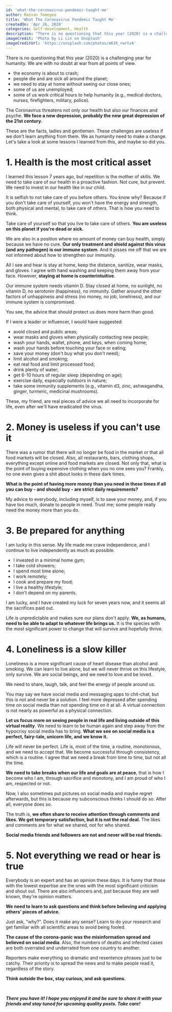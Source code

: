 ```yaml
---
id: 'what-the-coronavirus-pandemic-taught-me'
author: Razvan Tomegea
title: 'What The Coronavirus Pandemic Taught Me'
createdOn: 'Apr 26, 2020'
categories: Self-development, Health
description: "There is no questioning that this year (2020) is a challenging year for humanity. We are with no doubt at war from all points of view."
imageCredit: 'Photo by Li Lin on Unsplash'
imageCreditUrl: 'https://unsplash.com/photos/m63X_rwrtvA'
---
```


There is no questioning that this year (2020) is a challenging year for humanity. We are with no doubt at war from all points of view.

-   the economy is about to crash;
-   people die and are sick all around the planet;
-   we need to stay at home without seeing our close ones;
-   some of us are unemployed;
-   some of us work critical hours to help humanity (e.g., medical doctors, nurses, firefighters, military, police).

The Coronavirus threatens not only our health but also our finances and psyche. **We face a new depression, probably the new great depression of the 21st century.**

These are the facts, ladies and gentlemen. These challenges are useless if we don't learn anything from them. We as humanity need to make a change. Let's take a look at some lessons I learned from this, and maybe so did you.

# 1. Health is the most critical asset

I learned this lesson 7 years ago, but repetition is the mother of skills. We need to take care of our health in a proactive fashion. Not cure, but prevent. We need to invest in our health like in our child.

It is selfish to not take care of you before others. You know why? Because if you don't take care of yourself, you won't have the energy and strength, both physical and mental, to take care of others. That is how you need to think.

Take care of yourself so that you live to take care of others. **You are useless on this planet if you're dead or sick.**

We are also in a position where no amount of money can buy health, simply because we have no cure. **Our only treatment and shield against this virus (and any pathogen) is our immune system**. And it pisses me off that we are not informed about how to strengthen our immunity. 

All I see and hear is stay at home, keep the distance, sanitize, wear masks, and gloves. I agree with hand washing and keeping them away from your face. However, **staying at home is counterintuitive**.

Our immune system needs vitamin D. Stay closed at home, no sunlight, no vitamin D, no serotonin (happiness), no immunity. Gather around the other factors of unhappiness and stress (no money, no job, loneliness), and our immune system is compromised.

You see, the advice that should protect us does more harm than good.

If I were a leader or influencer, I would have suggested:

-   avoid closed and public areas;
-   wear masks and gloves when physically contacting new people;
-   wash your hands, wallet, phone, and keys, when coming home;
-   wash your hands before touching your face or eating;
-   save your money (don't buy what you don't need);
-   limit alcohol and smoking;
-   eat real food and limit processed food;
-   drink plenty of water;
-   get 6-10 hours of regular sleep (depending on age);
-   exercise daily, especially outdoors in nature;
-   take some immunity supplements (e.g., vitamin d3, zinc, ashwagandha, ginger, turmeric, medicinal mushrooms).

These, my friend, are real pieces of advice we all need to incorporate for life, even after we'll have eradicated the virus.

# 2. Money is useless if you can't use it

There was a rumor that there will no longer be food in the market or that all food markets will be closed. Also, all restaurants, bars, clothing shops, everything except online and food markets are closed. Not only that, what is the point of buying expensive clothing when you no one sees you? Frankly, no one even gives a shit about looks in these dark times.

**What is the point of having more money than you need in these times if all you can buy - and should buy - are strict daily requirements?**

My advice to everybody, including myself, is to save your money, and, if you have too much, donate to people in need. Trust me; some people really need the money more than you do.

# 3. Be prepared for anything

I am lucky in this sense. My life made me crave independence, and I continue to live independently as much as possible.

-   I invested in a minimal home gym;
-   I take cold showers;
-   I spend most time alone;
-   I work remotely;
-   I cook and prepare my food;
-   I live a healthy lifestyle;
-   I don't depend on my parents.

I am lucky, and I have created my luck for seven years now, and it seems all the sacrifices paid out.

Life is unpredictable and makes sure our plans don't apply. **We, as humans, need to be able to adapt to whatever life brings us.** It is the species with the most significant power to change that will survive and hopefully thrive.

# 4. Loneliness is a slow killer

Loneliness is a more significant cause of heart disease than alcohol and smoking. We can learn to live alone, but we will never thrive on this lifestyle, only survive. We are social beings, and we need to love and be loved.

We need to share, laugh, talk, and feel the energy of people around us.

You may say we have social media and messaging apps to chit-chat, but this is not and never be a solution. I feel more depressed after spending time on social media than not spending time on it at all. A virtual connection is not nearly as powerful as a physical connection.

**Let us focus more on seeing people in real life and living outside of this virtual reality**. We need to learn to be human again and step away from the hypocrisy social media has to bring. **What we see on social media is a perfect, fairy-tale, unicorn life, and we know it.**

Life will never be perfect. Life is, most of the time, a routine, monotonous, and we need to accept that. We become successful through consistency, which is a routine. I agree that we need a break from time to time, but not all the time.

**We need to take breaks when our life and goals are at peace**, that is how I become who I am, through sacrifice and monotony, and I am proud of who I am, respected or not.

Now, I also sometimes put pictures on social media and maybe regret afterwards, but this is because my subconscious thinks I should do so. After all, everyone does so. 

The truth is, **we often share to receive attention through comments and likes. We get temporary satisfaction, but it is not the real deal.** The likes and comments are for what we shared, not for who shared.

**Social media friends and followers are not and never will be real friends.**

# 5. Not everything we read or hear is true

Everybody is an expert and has an opinion these days. It is funny that those with the lowest expertise are the ones with the most significant criticism and shout out. There are also influencers and, just because they are well known, they're opinion matters.

**We need to learn to ask questions and think before believing and applying others' pieces of advice.**

Just ask, "why?". Does it make any sense? Learn to do your research and get familiar with all scientific areas to avoid being fooled.

**The cause of the corona-panic was the misinformation spread and believed on social media**. Also, the numbers of deaths and infected cases are both overrated and underrated from one country to another.

Reporters make everything so dramatic and resentence phrases just to be catchy. Their priority is to spread the news and to make people read it, regardless of the story.

**Think outside the box, stay curious, and ask questions.**

<br>

***There you have it! I hope you enjoyed it and be sure to share it with your friends and stay tuned for upcoming quality posts. Take care!***